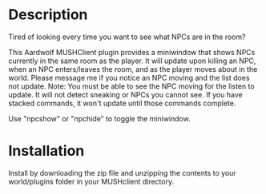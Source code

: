 Description
=====
Tired of looking every time you want to see what NPCs are in the room?

This Aardwolf MUSHClient plugin provides a miniwindow that shows NPCs currently in the same room as the player.  It will update upon killing an NPC, when an NPC enters/leaves the room, and as the player moves about in the world.  Please message me if you notice an NPC moving and the list does not update.
Note:  You must be able to see the NPC moving for the listen to update.  It will not detect sneaking or NPCs you cannot see.  If you have stacked commands, it won't update until those commands complete.

Use "npcshow" or "npchide" to toggle the miniwindow.

Installation
=====
Install by downloading the zip file and unzipping the contents to your world/plugins folder in your MUSHclient directory.
